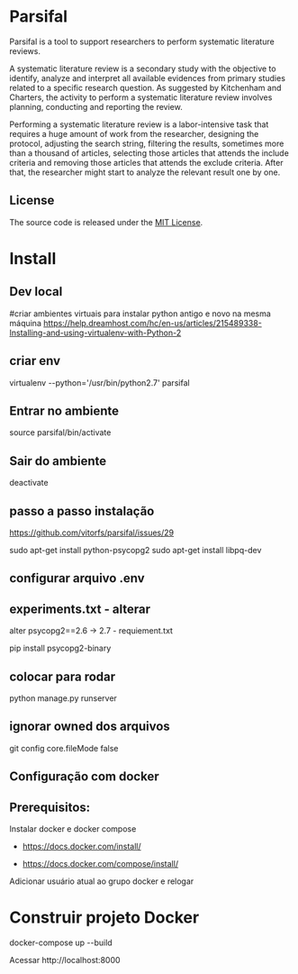 # Parsifal

Parsifal is a tool to support researchers to perform systematic literature reviews.

A systematic literature review is a secondary study with the objective to identify, analyze and interpret all available evidences from primary studies related to a specific research question. As suggested by Kitchenham and Charters, the activity to perform a systematic literature review involves planning, conducting and reporting the review.

Performing a systematic literature review is a labor-intensive task that requires a huge amount of work from the researcher, designing the protocol, adjusting the search string, filtering the results, sometimes more than a thousand of articles, selecting those articles that attends the include criteria and removing those articles that attends the exclude criteria. After that, the researcher might start to analyze the relevant result one by one.

## License

The source code is released under the [MIT License](https://github.com/vitorfs/parsifal/blob/master/LICENSE).

# Install

## Dev local
#criar ambientes virtuais para instalar python antigo e novo na mesma máquina
https://help.dreamhost.com/hc/en-us/articles/215489338-Installing-and-using-virtualenv-with-Python-2

## criar env
virtualenv --python='/usr/bin/python2.7' parsifal

## Entrar no ambiente
source parsifal/bin/activate

## Sair do ambiente 
deactivate

## passo a passo instalação
https://github.com/vitorfs/parsifal/issues/29

sudo apt-get install python-psycopg2
sudo apt-get install libpq-dev

## configurar arquivo .env

## experiments.txt - alterar
alter psycopg2==2.6 -> 2.7 - requiement.txt

pip install psycopg2-binary

## colocar para rodar
python manage.py runserver

## ignorar owned dos arquivos
git config core.fileMode false

## Configuração com docker

## Prerequisitos:

Instalar docker e docker compose

* https://docs.docker.com/install/

* https://docs.docker.com/compose/install/

Adicionar usuário atual ao grupo docker e relogar

# Construir projeto Docker

docker-compose up --build

Acessar http://localhost:8000

